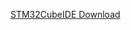 [STM32CubeIDE Download](https://koreaoffice-my.sharepoint.com/:u:/g/personal/devcamp_korea_edu/EZKrGJkPDmFFo7oXFyP2raIBh5fiYfbvynvCCrZsk2eD0g?e=G7Ifoa)
